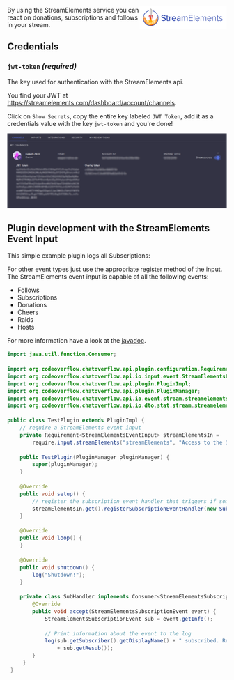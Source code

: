 <p><img align="right" width="200" height="51" src="/img/services/streamelements-logo.png"></p>

By using the StreamElements service you can react on donations, subscriptions and follows in your stream. 

## Credentials

### `jwt-token` _(required)_ 
The key used for authentication with the StreamElements api. 

You find your JWT at https://streamelements.com/dashboard/account/channels.

Click on `Show Secrets`, copy the entire key labeled `JWT Token`, add it as a credentials value with the key `jwt-token` and you're done!

![](/img/services/streamelements-token.png)

## Plugin development with the StreamElements Event Input
This simple example plugin logs all Subscriptions:

For other event types just use the appropriate register method of the input. The StreamElements event input is capable of all the following events:

- Follows
- Subscriptions
- Donations
- Cheers
- Raids
- Hosts

For more information have a look at the [javadoc](http://docs.codeoverflow.org/chatoverflow-api/org/codeoverflow/chatoverflow/api/io/input/event/StreamElementsEventInput.html).

```java
import java.util.function.Consumer;

import org.codeoverflow.chatoverflow.api.plugin.configuration.Requirement;
import org.codeoverflow.chatoverflow.api.io.input.event.StreamElementsEventInput;
import org.codeoverflow.chatoverflow.api.plugin.PluginImpl;
import org.codeoverflow.chatoverflow.api.plugin.PluginManager;
import org.codeoverflow.chatoverflow.api.io.event.stream.streamelements.StreamElementsSubscriptionEvent;
import org.codeoverflow.chatoverflow.api.io.dto.stat.stream.streamelements.StreamElementsSubscription;

public class TestPlugin extends PluginImpl {
    // require a StreamElements event input
    private Requirement<StreamElementsEventInput> streamElementsIn = 
        require.input.streamElements("streamElements", "Access to the StreamElements API", false);
    
    public TestPlugin(PluginManager pluginManager) {
        super(pluginManager);
    }
    
    @Override
    public void setup() {
        // register the subscription event handler that triggers if someone subscribes
        streamElementsIn.get().registerSubscriptionEventHandler(new SubHandler());
    }
    
    @Override
    public void loop() {
    }
     
    @Override 
    public void shutdown() {
        log("Shutdown!");
    }
     
    private class SubHandler implements Consumer<StreamElementsSubscriptionEvent> { 
        @Override
        public void accept(StreamElementsSubscriptionEvent event) {
            StreamElementsSubscriptionEvent sub = event.getInfo();
             
            // Print information about the event to the log
            log(sub.getSubscriber().getDisplayName() + " subscribed. Resub streak: " 
                + sub.getResub());
        }
     }
 }
```